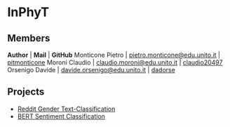 # InPhyT

## Members 

**Author** | **Mail** | **GitHub**
Monticone Pietro | pietro.monticone@edu.unito.it | [pitmonticone](https://github.com/pitmonticone)
Moroni Claudio | claudio.moroni@edu.unito.it | [claudio20497](https://github.com/claudio20497)
Orsenigo Davide | davide.orsenigo@edu.unito.it | [dadorse](https://github.com/dadorse) 


## Projects

* [Reddit Gender Text-Classification](https://inphyt.github.io/DataMiningChallange/)
* [BERT Sentiment Classification](https://inphyt.github.io/DataMiningBert/)
